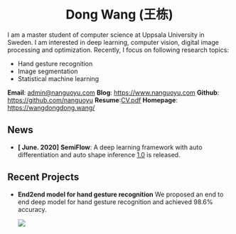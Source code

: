 
<div align="center"> <h1>Dong Wang (王栋)</h1></div> 

I am a master student of computer science at Uppsala University in Sweden. I am interested in deep learning, computer vision, digital image processing and optimization. Recently, I focus on following research topics:

- Hand gesture recognition 
- Image segmentation
- Statistical machine learning

**Email**: admin@nanguoyu.com **Blog**: https://www.nanguoyu.com **Github**: https://github.com/nanguoyu **Resume**:[CV.pdf]( https://cdn.nanguoyu.com/Dong_Wang__English_CV.pdf) **Homepage**: https://wangdongdong.wang/



## News

- **[ June. 2020]** **SemiFlow**: A deep learning framework with auto differentiation and auto shape inference [1.0](https://github.com/nanguoyu/SemiFlow) is released.




## Recent Projects

- **End2end model for hand gesture recognition**
	We proposed an end to end deep model for hand gesture recognition and achieved 98.6% accuracy. 

 

  ![](https://cdn.nanguoyu.com/handGestureEnd2end.gif)
